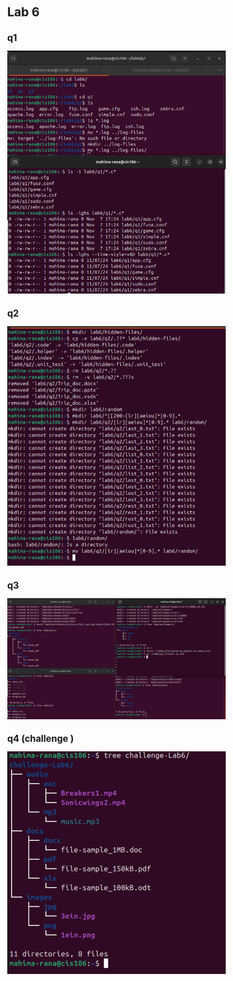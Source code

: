 # Lab 6

## q1
![q1](q1.png)

## q2
![q2](q2.png)

## q3
![q3](q3.png)

## q4 (challenge )
![q4](q4.png)